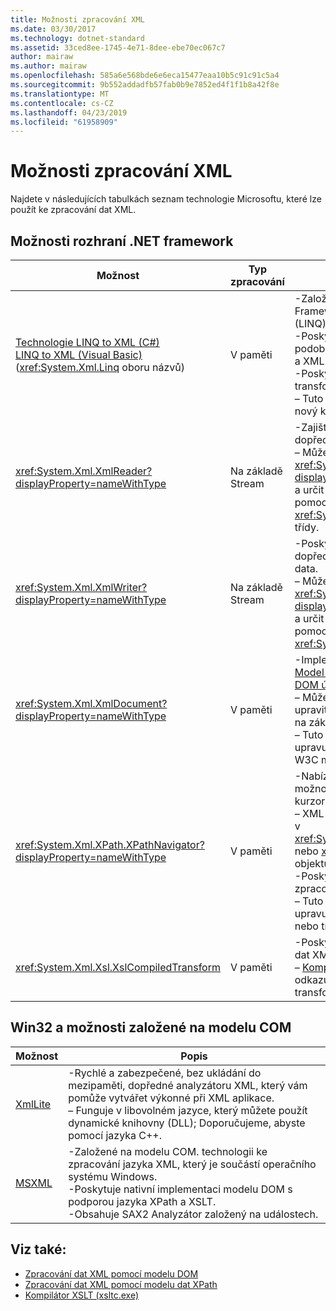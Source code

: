 ```yaml
---
title: Možnosti zpracování XML
ms.date: 03/30/2017
ms.technology: dotnet-standard
ms.assetid: 33ced8ee-1745-4e71-8dee-ebe70ec067c7
author: mairaw
ms.author: mairaw
ms.openlocfilehash: 585a6e568bde6e6eca15477eaa10b5c91c91c5a4
ms.sourcegitcommit: 9b552addadfb57fab0b9e7852ed4f1f1b8a42f8e
ms.translationtype: MT
ms.contentlocale: cs-CZ
ms.lasthandoff: 04/23/2019
ms.locfileid: "61958909"
---
```

# <a name="xml-processing-options"></a>Možnosti zpracování XML
Najdete v následujících tabulkách seznam technologie Microsoftu, které lze použít ke zpracování dat XML.  
  
## <a name="net-framework-options"></a>Možnosti rozhraní .NET framework  
  
|**Možnost**|**Typ zpracování**|**Popis**|  
|----------------|-------------------------|---------------------|  
|[Technologie LINQ to XML (C#)](../../../csharp/programming-guide/concepts/linq/linq-to-xml.md) <br/> [LINQ to XML (Visual Basic)](../../../visual-basic/programming-guide/concepts/linq/linq-to-xml.md) <br />(<xref:System.Xml.Linq> oboru názvů)|V paměti|-Založené na technologii .NET Framework Language-Integrated Query (LINQ).<br />-Poskytuje práce s dotazy, který je podobný SQL pro objekty, relačních dat a XML data.<br />-Poskytuje funkce pro vytváření a transformace intuitivní dokumentu.<br />– Tuto možnost použijte, pokud píšete nový kód.|  
|<xref:System.Xml.XmlReader?displayProperty=nameWithType>|Na základě Stream|-Zajišťuje rychlá, bez mezipaměti, dopředné přístup k datům XML.<br />– Můžete vytvořit objekty pomocí <xref:System.Xml.XmlReader.Create%2A?displayProperty=nameWithType> metoda a určit sadu funkcí pro povolení objektu pomocí <xref:System.Xml.XmlReaderSettings> třídy.|  
|<xref:System.Xml.XmlWriter?displayProperty=nameWithType>|Na základě Stream|-Poskytuje rychlá, bez mezipaměti, dopředné způsob, jak vygenerovat XML data.<br />– Můžete vytvořit objekty pomocí <xref:System.Xml.XmlWriter.Create%2A?displayProperty=nameWithType> metoda a určit sadu funkcí pro povolení objektu pomocí <xref:System.Xml.XmlWriterSettings> třídy.|  
|<xref:System.Xml.XmlDocument?displayProperty=nameWithType>|V paměti|-Implementuje [W3C Document Object Model (DOM) úrovně 1 jádro](https://www.w3.org/TR/REC-DOM-Level-1/level-one-core.html) a [modelu DOM úroveň 2 jádra](https://www.w3.org/TR/DOM-Level-2-Core/) doporučení.<br />– Můžete vytvořit, vložit, odstranit a upravit uzly pomocí metod a vlastností na základě známých modelu DOM.<br />– Tuto možnost použijte, pokud upravujete stávající kód, který využívá W3C modelu DOM.|  
|<xref:System.Xml.XPath.XPathNavigator?displayProperty=nameWithType>|V paměti|-Nabízí několik možností úprav a možností navigace pomocí modelu kurzoru.<br />– XML dokumenty mohou být obsaženy v <xref:System.Xml.XPath.XPathDocument> nebo <xref:System.Xml.XmlDocument> objektu.<br />-Poskytuje vynikající výkon pro zpracování XML jen pro čtení.<br />– Tuto možnost použijte, pokud upravujete stávající kód s dotazy XPath nebo transformace XSLT.|  
|<xref:System.Xml.Xsl.XslCompiledTransform>|V paměti|-Poskytuje možnosti pro transformaci dat XML pomocí transformace XSL.<br />– [Kompilátor XSLT (xsltc.exe)](../../../../docs/standard/data/xml/xslt-compiler-xsltc-exe.md) umožňuje odkazujete předem zkompilovat transformace ve vaší aplikaci.|  
  
## <a name="win32-and-com-based-options"></a>Win32 a možnosti založené na modelu COM  
  
|**Možnost**|**Popis**|  
|----------------|---------------------|  
|[XmlLite](https://docs.microsoft.com/previous-versions/windows/desktop/ms752872(v=vs.85))|-Rychlé a zabezpečené, bez ukládání do mezipaměti, dopředné analyzátoru XML, který vám pomůže vytvářet výkonné při XML aplikace.<br />– Funguje v libovolném jazyce, který můžete použít dynamické knihovny (DLL); Doporučujeme, abyste pomocí jazyka C++.|  
|[MSXML](https://docs.microsoft.com/previous-versions/windows/desktop/ms763742(v=vs.85))|-Založené na modelu COM. technologii ke zpracování jazyka XML, který je součástí operačního systému Windows.<br />-Poskytuje nativní implementaci modelu DOM s podporou jazyka XPath a XSLT.<br />-Obsahuje SAX2 Analyzátor založený na událostech.|  
  
## <a name="see-also"></a>Viz také:

- [Zpracování dat XML pomocí modelu DOM](../../../../docs/standard/data/xml/process-xml-data-using-the-dom-model.md)
- [Zpracování dat XML pomocí modelu dat XPath](../../../../docs/standard/data/xml/process-xml-data-using-the-xpath-data-model.md)
- [Kompilátor XSLT (xsltc.exe)](../../../../docs/standard/data/xml/xslt-compiler-xsltc-exe.md)

